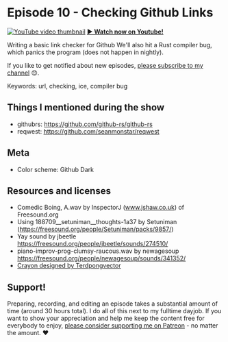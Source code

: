 # Episode 10 - Checking Github Links

[![YouTube video thumbnail](./thumb.jpg)](https://hello-rust.show/10/)
**[&#x25b6; Watch now on Youtube!](https://youtu.be/XXXXXXXXXXX)**

Writing a basic link checker for Github
We'll also hit a Rust compiler bug, which panics the program (does not happen in nightly).



If you like to get notified about new episodes, [please subscribe to my channel](https://www.youtube.com/hellorust) 😊.

Keywords: url, checking, ice, compiler bug

## Things I mentioned during the show

* githubrs: https://github.com/github-rs/github-rs
* reqwest: https://github.com/seanmonstar/reqwest

## Meta

* Color scheme: Github Dark


## Resources and licenses

* Comedic Boing, A.wav by InspectorJ (www.jshaw.co.uk) of Freesound.org
* Using 188709__setuniman__thoughts-1a37 by Setuniman (https://freesound.org/people/Setuniman/packs/9857/)
* Yay sound by jbeetle https://freesound.org/people/jbeetle/sounds/274510/
* piano-improv-prog-clumsy-raucous.wav by newagesoup https://freesound.org/people/newagesoup/sounds/341352/
* [Crayon designed by Terdpongvector](https://www.freepik.com/free-vector/school-stuff-collection_1060700.htm)



## Support!

Preparing, recording, and editing an episode takes a substantial amount of time
(around 30 hours total). I do all of this next to my fulltime dayjob.
If you want to show your appreciation and help me keep the content free
for everybody to enjoy, [please consider supporting me on
Patreon](https://www.patreon.com/bePatron?c=1568097) - no matter the amount. ❤️